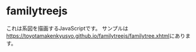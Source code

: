 # familytreejs
これは系図を描画するJavaScriptです。
サンプルは<a href="https://toyotamakenkyusyo.github.io/familytreejs/familytree.xhtml">https://toyotamakenkyusyo.github.io/familytreejs/familytree.xhtml</a>にあります。
